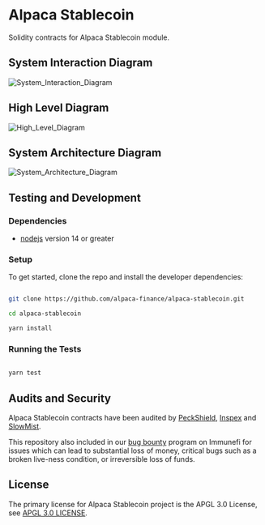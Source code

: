 
# Alpaca Stablecoin

  

Solidity contracts for Alpaca Stablecoin module.

## System Interaction Diagram
![System_Interaction_Diagram](https://raw.githubusercontent.com/alpaca-finance/alpaca-stablecoin/chore/add-diagram-to-readme/docs/AlpacaUSD_SystemInteractionDiagram.jpg)

## High Level Diagram
![High_Level_Diagram](https://raw.githubusercontent.com/alpaca-finance/alpaca-stablecoin/chore/add-diagram-to-readme/docs/AlpacaUSD_HighLevelDiagram.png)

## System Architecture Diagram
![System_Architecture_Diagram](https://raw.githubusercontent.com/alpaca-finance/alpaca-stablecoin/chore/add-audit-report/docs/AlpacaUSD_SystemArchitecture.png)

## Testing and Development

  

### Dependencies

  

-  [nodejs](https://nodejs.org/en/) version 14 or greater

  

### Setup

  

To get started, clone the repo and install the developer dependencies:

  

```bash

git clone https://github.com/alpaca-finance/alpaca-stablecoin.git

cd alpaca-stablecoin

yarn install

```

  

### Running the Tests

  

```bash

yarn test

```

  

## Audits and Security

  

Alpaca Stablecoin contracts have been audited by [PeckShield](https://github.com/alpaca-finance/alpaca-stablecoin/blob/chore/add-audit-report/audits/PeckShield-Audit-Report-Alpaca-USD-v1.0.pdf), [Inspex](https://github.com/alpaca-finance/alpaca-stablecoin/blob/chore/add-audit-report/audits/Inspex_AUDIT2021035_AlpacaFinance_AlpacaStablecoin_FullReport_v1.0.pdf) and [SlowMist](https://github.com/alpaca-finance/alpaca-stablecoin/blob/main/audits/SlowMist_Audit_Report_-_AlpacaStablecoin.pdf).

  

This repository also included in our [bug bounty](https://immunefi.com/bounty/alpacafinance/) program on Immunefi for issues which can lead to substantial loss of money, critical bugs such as a broken live-ness condition, or irreversible loss of funds.

  

## License

  

The primary license for Alpaca Stablecoin project is the APGL 3.0 License, see [APGL 3.0 LICENSE](LICENSE).
